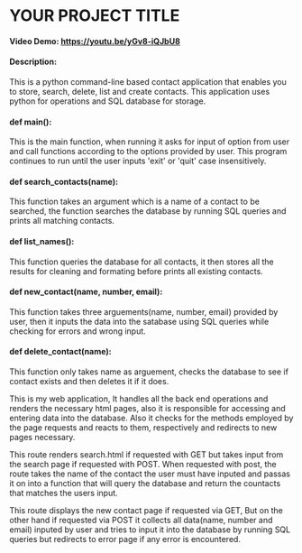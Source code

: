 # YOUR PROJECT TITLE
#### Video Demo:  <https://youtu.be/yGv8-iQJbU8>
#### Description:
This is a python command-line based contact application that enables you to store, search, delete, list and create contacts. This application uses python for operations and SQL database for storage.

#### def main():

This is the main function, when running it asks for input of option from user and call functions according to the options provided by user. This program continues to run until the user inputs 'exit' or 'quit' case insensitively.

#### def search_contacts(name):

This function takes an argument which is a name of a contact to be searched, the function searches the database by running SQL queries and prints all matching contacts.

#### def list_names():

This function queries the database for all contacts, it then stores all the results for cleaning and formating before prints all existing contacts.

#### def new_contact(name, number, email):

This function takes three arguements(name, number, email) provided by user, then it inputs the data into the satabase using SQL queries while checking for errors and wrong input.

#### def delete_contact(name):

This function only takes name as arguement, checks the database to see if contact exists and then deletes it if it does.

This is my web application, It handles all the back end operations and renders the necessary html pages, also it is responsible for accessing and
entering data into the database. Also it checks for the methods employed by the page requests and reacts to them, respectively and redirects to new pages
necessary.

This route renders search.html if requested with GET but takes input from the search page if requested with POST. When requested with post, the route takes the name of the contact the user must have inputed and passas it on into a function that will query the database and return the countacts that matches the users input.

This route displays the new contact page if requested via GET, But on the other hand if requested via POST it collects all data(name, number and email) inputed by user and tries to input it into the database by running SQL queries but redirects to error page if any error is encountered.
